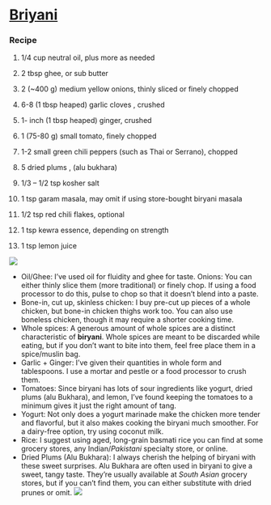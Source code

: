 
# [Briyani](https://www.teaforturmeric.com/chicken-biryani/)
### Recipe ###

1. 1/4 cup neutral oil, plus more as needed
2. 2 tbsp ghee, or sub butter
3. 2 (~400 g) medium yellow onions, thinly sliced or finely chopped
4. 6-8 (1 tbsp heaped) garlic cloves , crushed
5. 1- inch (1 tbsp heaped) ginger, crushed
6. 1 (75-80 g) small tomato, finely chopped
7. 1-2 small green chili peppers (such as Thai or Serrano), chopped

8. 5 dried plums , (alu bukhara)
9. 1/3 – 1/2 tsp kosher salt
10. 1 tsp garam masala, may omit if using store-bought biryani masala
11. 1/2 tsp red chili flakes, optional
12. 1 tsp kewra essence, depending on strength
13. 1 tsp lemon juice

![](https://www.teaforturmeric.com/wp-content/uploads/2020/11/Chicken-Biryani-16.jpg)



- Oil/Ghee:  I’ve used oil for fluidity and ghee for taste.
Onions: You can either thinly slice them (more traditional) or finely chop. If using a food processor to do this, pulse to chop so that it doesn’t blend into a paste. 
- Bone-in, cut up, skinless chicken: I buy pre-cut up pieces of a whole chicken, but bone-in chicken thighs work too. You can also use boneless chicken, though it may require a shorter cooking time.
- Whole spices: A generous amount of whole spices are a distinct characteristic of **biryani**. Whole spices are meant to be discarded while eating, but if you don’t want to bite into them, feel free place them in a spice/muslin bag.
- Garlic + Ginger: I’ve given their quantities in whole form and tablespoons. I use a mortar and pestle or a food processor to crush them.
- Tomatoes: Since biryani has lots of sour ingredients like yogurt, dried plums (alu Bukhara), and lemon, I’ve found keeping the tomatoes to a minimum gives it just the right amount of tang.
- Yogurt: Not only does a yogurt marinade make the chicken more tender and flavorful, but it also makes cooking the biryani much smoother. For a dairy-free option, try using coconut milk.
- Rice: I suggest using aged, long-grain basmati rice you can find at some grocery stores, any Indian/*Pakistani* specialty store, or online.
- Dried Plums (Alu Bukhara): I always cherish the helping of biryani with these sweet surprises. Alu Bukhara are often used in biryani to give a sweet, tangy taste. They’re usually available at *South Asian* grocery stores, but if you can’t find them, you can either substitute with dried prunes or omit.
![](https://pakistanichefs.com/wp-content/uploads/2022/02/thumb__700_0_0_0_auto.jpg)

